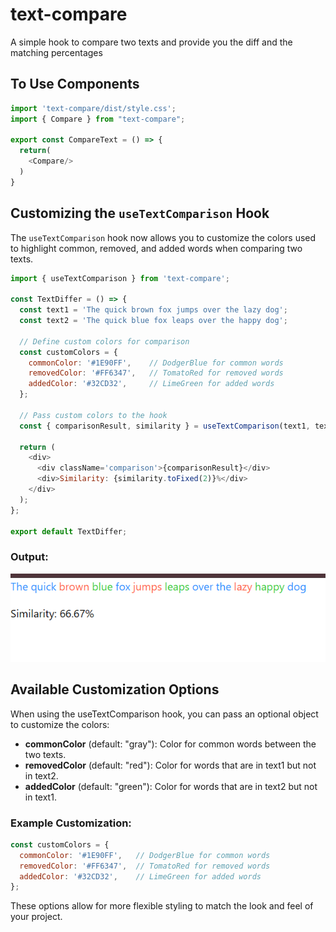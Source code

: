 # text-compare

A simple hook to compare two texts and provide you the diff and the matching percentages

## To Use Components

```js
import 'text-compare/dist/style.css';
import { Compare } from "text-compare";

export const CompareText = () => {
  return(
    <Compare/>
  )
}
```
## Customizing the `useTextComparison` Hook
The `useTextComparison` hook now allows you to customize the colors used to highlight common, removed, and added words when comparing two texts.

```js
import { useTextComparison } from 'text-compare';

const TextDiffer = () => {
  const text1 = 'The quick brown fox jumps over the lazy dog';
  const text2 = 'The quick blue fox leaps over the happy dog';

  // Define custom colors for comparison
  const customColors = {
    commonColor: '#1E90FF',    // DodgerBlue for common words
    removedColor: '#FF6347',   // TomatoRed for removed words
    addedColor: '#32CD32',     // LimeGreen for added words
  };

  // Pass custom colors to the hook
  const { comparisonResult, similarity } = useTextComparison(text1, text2, customColors);

  return (
    <div>
      <div className='comparison'>{comparisonResult}</div>
      <div>Similarity: {similarity.toFixed(2)}%</div>
    </div>
  );
};

export default TextDiffer;

```
### Output:

![alt text](/lib/assets/custom_color.png)

## Available Customization Options
When using the useTextComparison hook, you can pass an optional object to customize the colors:

- **commonColor** (default: "gray"): Color for common words between the two texts.
- **removedColor** (default: "red"): Color for words that are in text1 but not in text2.
- **addedColor** (default: "green"): Color for words that are in text2 but not in text1.

### Example Customization:

```js
const customColors = {
  commonColor: '#1E90FF',   // DodgerBlue for common words
  removedColor: '#FF6347',  // TomatoRed for removed words
  addedColor: '#32CD32',    // LimeGreen for added words
};
```
These options allow for more flexible styling to match the look and feel of your project.